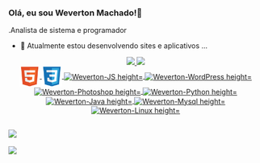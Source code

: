 ### Olá, eu sou Weverton Machado!👋
 .Analista de sistema e programador <br>
 - 🌱 Atualmente estou desenvolvendo sites e aplicativos ...



<div align="center">
  <a href="https://github.com/wevertonadv">
  <img height="180em" src="https://github-readme-stats.vercel.app/api?username=wevertonadv&show_icons=true&theme=dracula&include_all_commits=true&count_private=true"/>
  <img height="180em" src="https://github-readme-stats.vercel.app/api/top-langs/?username=wevertonadv&layout=compact&langs_count=7&theme=dracula"/>
</div>
  
  <div align="center">
    <img align="center" alt="Rafa-HTML" height="40" width="40" src="https://raw.githubusercontent.com/devicons/devicon/master/icons/html5/html5-original.svg">
    <img align="center" alt="Weverton-CSS height="30" width="40" src="https://raw.githubusercontent.com/devicons/devicon/master/icons/css3/css3-original.svg">
    <img align="center" alt="Weverton-JS height="30" width="40" src="https://cdn.jsdelivr.net/gh/devicons/devicon/icons/javascript/javascript-original.svg" />
    <img align="center" alt="Weverton-WordPress height="30" width="40" src="https://cdn.jsdelivr.net/gh/devicons/devicon/icons/wordpress/wordpress-original.svg" />
    <img align="center" alt="Weverton-Photoshop height="30" width="40" src="https://cdn.jsdelivr.net/gh/devicons/devicon/icons/photoshop/photoshop-line.svg" />
    <img align="center" alt="Weverton-Python height="30" width="40" src="https://cdn.jsdelivr.net/gh/devicons/devicon/icons/python/python-original.svg" />
    <img align="center" alt="Weverton-Java height="30" width="40" src="https://cdn.jsdelivr.net/gh/devicons/devicon/icons/java/java-original.svg" />
    <img align="center" alt="Weverton-Mysql height="30" width="40" src="https://cdn.jsdelivr.net/gh/devicons/devicon/icons/mysql/mysql-original-wordmark.svg" />
    <img align="center" alt="Weverton-Linux height="30" width="40 "src="https://cdn.jsdelivr.net/gh/devicons/devicon/icons/linux/linux-original.svg" />
 </div>
  
  ##
  
  
  <div >
      <a href="https://www.linkedin.com/in/weverton-machado-34a277207/" target="_blank"><img src="https://img.shields.io/badge/-LinkedIn-%230077B5?style=for-the-badge&logo=linkedin&logoColor=white" target="_blank"></a> 

  <a href="https://www.youtube.com/channel/UC_-uuuZbY0AAt9CViNzvc-Q" target="_blank"><img src="https://img.shields.io/badge/YouTube-FF0000?style=for-the-badge&logo=youtube&logoColor=white" target="_blank"></a>
   
   
   
   

  </div>
  
                                                                                                                               

<!--


**wevertonadv/wevertonadv** is a ✨ _special_ ✨ repository because its `README.md` (this file) appears on your GitHub profile.

Here are some ideas to get you started:

- 🔭 I’m currently working on ...
- 👯 I’m looking to collaborate on ...
- 🤔 I’m looking for help with ...
- 💬 Ask me about ...
- 📫 How to reach me: ...
- 😄 Pronouns: ...
- ⚡ Fun fact: ...

-->
